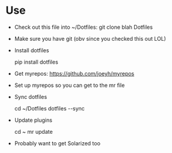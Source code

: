 # Use

  * Check out this file into ~/Dotfiles: git clone blah Dotfiles
  * Make sure you have git (obv since you checked this out LOL)
  * Install dotfiles
    
    pip install dotfiles

  * Get myrepos: https://github.com/joeyh/myrepos
  * Set up myrepos so you can get to the mr file
  * Sync dotfiles

    cd ~/Dotfiles
    dotfiles --sync

  * Update plugins

    cd ~
    mr update

  * Probably want to get Solarized too 
